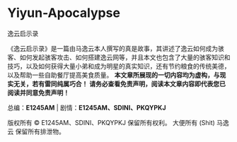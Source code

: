 # Yiyun-Apocalypse
逸云启示录

《逸云启示录》是一篇由马逸云本人撰写的真是故事，其讲述了逸云如何成为骇客、如何发起骇客攻击、如何搭建逸云网等，并且本文也包含了大量的骇客知识和技巧，以及如何获得大量小弟和成为明星的真实知识，还有节约粮食的传统美德，以及帮助一些自助餐厅提高美食质量。  **本文章所展现的一切内容均为虚构，与现实无关，若有雷同纯属巧合！  请务必查看免责声明，阅读本文章内容即代表您已阅读并同意免责声明！**

总编：**E1245AM** | 剧情：**E1245AM、SDINI、PKQYPKJ**

版权所有 © E1245AM、SDINI、PKQYPKJ 保留所有权利。
大便所有 (Shit) 马逸云 保留所有排泄物。
